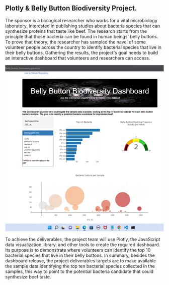 ## Plotly & Belly Button Biodiversity Project.

The sponsor is a biological researcher who works for a vital microbiology laboratory, interested in publishing studies about bacteria species that can synthesize proteins that taste like beef. The research starts from the principle that those bacteria can be found in human beings' belly buttons. To prove that theory, the researcher has sampled the navel of some volunteer people across the country to identify bacterial species that live in their belly buttons. Gathering the results, the project's goal needs to build an interactive dashboard that volunteers and researchers can access.

![](static/images/website_result.png)

To achieve the deliverables, the project team will use Plotly, the JavaScript data visualization library, and other tools to create the required dashboard. Its purpose is to demonstrate where volunteers can identify the top 10 bacterial species that live in their belly buttons. In summary, besides the dashboard release, the project deliverables targets are to make available the sample data identifying the top ten bacterial species collected in the samples, this way to point to the potential bacteria candidate that could synthesize beef taste.